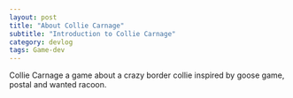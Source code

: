 ```yaml
---
layout: post
title: "About Collie Carnage"
subtitle: "Introduction to Collie Carnage"
category: devlog
tags: Game-dev
---
```

Collie Carnage a game about a crazy border collie inspired by goose game, postal and wanted racoon.
